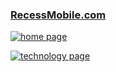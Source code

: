 ### [RecessMobile.com](http://recessmobile.com)

[![home page](http://dl.dropbox.com/u/225019/rm-app-screenshots/RecessMobile.com/thumb_SMS%20Integration%20%2B%20Mobile%20Application%20Development%20%7C%20Recess%20Mobile%2C%20Inc..png)](http://dl.dropbox.com/u/225019/rm-app-screenshots/RecessMobile.com/SMS%20Integration%20%2B%20Mobile%20Application%20Development%20%7C%20Recess%20Mobile%2C%20Inc..png)

[![technology page](http://dl.dropbox.com/u/225019/rm-app-screenshots/RecessMobile.com/thumb_SMS%20APIs%20%2B%20a%20Flexible%20Messaging%20Platform%20%7C%20Recess%20Mobile%2C%20Inc..png)](http://dl.dropbox.com/u/225019/rm-app-screenshots/RecessMobile.com/SMS%20APIs%20%2B%20a%20Flexible%20Messaging%20Platform%20%7C%20Recess%20Mobile%2C%20Inc..png)